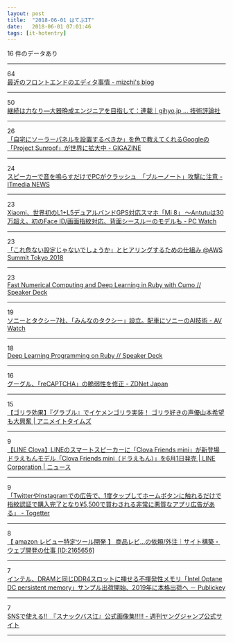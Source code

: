 ```yaml
---
layout: post
title:  "2018-06-01 はてぶIT"
date:   2018-06-01 07:01:46
tags: [it-hotentry]
---
```

16 件のデータあり

<hr><div class="row">
<div class="col-1"><span class="badge badge-pill badge-success h2">64</span></div>
<div class="col-11"><a href='http://mizchi.hatenablog.com/entry/2018/05/31/233220' target='_blank'>最近のフロントエンドのエディタ事情 - mizchi's blog</a></div>
</div>
<hr>
<div class="row">
<div class="col-1"><span class="badge badge-pill badge-success h2">50</span></div>
<div class="col-11"><a href='http://gihyo.jp/dev/serial/01/continue-power' target='_blank'>継続は力なり―大器晩成エンジニアを目指して：連載｜gihyo.jp … 技術評論社</a></div>
</div>
<hr>
<div class="row">
<div class="col-1"><span class="badge badge-pill badge-success h2">26</span></div>
<div class="col-11"><a href='https://gigazine.net/news/20180531-google-launch-solar-power-service/' target='_blank'>「自宅にソーラーパネルを設置するべきか」を色で教えてくれるGoogleの「Project Sunroof」が世界に拡大中 - GIGAZINE</a></div>
</div>
<hr>
<div class="row">
<div class="col-1"><span class="badge badge-pill badge-success h2">24</span></div>
<div class="col-11"><a href='http://www.itmedia.co.jp/news/articles/1805/31/news131.html' target='_blank'>スピーカーで音を鳴らすだけでPCがクラッシュ　「ブルーノート」攻撃に注意 - ITmedia NEWS</a></div>
</div>
<hr>
<div class="row">
<div class="col-1"><span class="badge badge-pill badge-success h2">23</span></div>
<div class="col-11"><a href='https://pc.watch.impress.co.jp/docs/news/1124989.html' target='_blank'>Xiaomi、世界初のL1+L5デュアルバンドGPS対応スマホ「Mi 8」 ～Antutuは30万超え。初のFace ID/画面指紋対応、背面シースルーのモデルも - PC Watch</a></div>
</div>
<hr>
<div class="row">
<div class="col-1"><span class="badge badge-pill badge-success h2">23</span></div>
<div class="col-11"><a href='https://developers.cyberagent.co.jp/blog/archives/16009/' target='_blank'>「これ危ない設定じゃないでしょうか」とヒアリングするための仕組み @AWS Summit Tokyo 2018</a></div>
</div>
<hr>
<div class="row">
<div class="col-1"><span class="badge badge-pill badge-success h2">23</span></div>
<div class="col-11"><a href='https://speakerdeck.com/sonots/fast-numerical-computing-and-deep-learning-in-ruby-with-cumo' target='_blank'>Fast Numerical Computing and Deep Learning in Ruby with Cumo // Speaker Deck</a></div>
</div>
<hr>
<div class="row">
<div class="col-1"><span class="badge badge-pill badge-success h2">19</span></div>
<div class="col-11"><a href='https://av.watch.impress.co.jp/docs/news/1124942.html' target='_blank'>ソニーとタクシー7社、「みんなのタクシー」設立。配車にソニーのAI技術 - AV Watch</a></div>
</div>
<hr>
<div class="row">
<div class="col-1"><span class="badge badge-pill badge-success h2">18</span></div>
<div class="col-11"><a href='https://speakerdeck.com/mrkn/deep-learning-programming-on-ruby' target='_blank'>Deep Learning Programming on Ruby // Speaker Deck</a></div>
</div>
<hr>
<div class="row">
<div class="col-1"><span class="badge badge-pill badge-success h2">16</span></div>
<div class="col-11"><a href='https://japan.zdnet.com/article/35120065/' target='_blank'>グーグル、「reCAPTCHA」の脆弱性を修正 - ZDNet Japan</a></div>
</div>
<hr>
<div class="row">
<div class="col-1"><span class="badge badge-pill badge-success h2">15</span></div>
<div class="col-11"><a href='https://www.animatetimes.com/news/details.php?id=1527739478' target='_blank'>【ゴリラ効果】『グラブル』でイケメンゴリラ実装！ ゴリラ好きの声優山本希望も大興奮 | アニメイトタイムズ</a></div>
</div>
<hr>
<div class="row">
<div class="col-1"><span class="badge badge-pill badge-success h2">9</span></div>
<div class="col-11"><a href='https://linecorp.com/ja/pr/news/ja/2018/2215' target='_blank'>【LINE Clova】LINEのスマートスピーカーに「Clova Friends mini」が新登場　ドラえもんモデル「Clova Friends mini（ドラえもん）」を6月1日発売 | LINE Corporation | ニュース</a></div>
</div>
<hr>
<div class="row">
<div class="col-1"><span class="badge badge-pill badge-success h2">9</span></div>
<div class="col-11"><a href='https://togetter.com/li/1232608' target='_blank'>「TwitterやInstagramでの広告で、1度タップしてホームボタンに触れるだけで指紋認証で購入完了となり¥5,500で買わされる非常に悪質なアプリ広告がある」 - Togetter</a></div>
</div>
<hr>
<div class="row">
<div class="col-1"><span class="badge badge-pill badge-success h2">8</span></div>
<div class="col-11"><a href='https://crowdworks.jp/public/jobs/2165656' target='_blank'>【 amazon レビュー特定ツール開発 】 商品レビ...の依頼/外注｜サイト構築・ウェブ開発の仕事 [ID:2165656]</a></div>
</div>
<hr>
<div class="row">
<div class="col-1"><span class="badge badge-pill badge-success h2">7</span></div>
<div class="col-11"><a href='https://www.publickey1.jp/blog/18/dramddr4intel_optane_dc_persistent_memory2019.html' target='_blank'>インテル、DRAMと同じDDR4スロットに挿せる不揮発性メモリ「Intel Optane DC persistent memory」サンプル出荷開始、2019年に本格出荷へ － Publickey</a></div>
</div>
<hr>
<div class="row">
<div class="col-1"><span class="badge badge-pill badge-success h2">7</span></div>
<div class="col-11"><a href='http://youngjump.jp/info/bazue/' target='_blank'>SNSで使える!!　『スナックバス江』公式画像集!!!!! - 週刊ヤングジャンプ公式サイト</a></div>
</div>
<hr>
